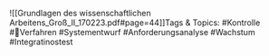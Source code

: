 
![[Grundlagen des wissenschaftlichen Arbeitens_Groß_II_170223.pdf#page=44]]Tags & Topics:
   #Kontrolle
   #Verfahren
   #Systementwurf
   #Anforderungsanalyse
   #Wachstum
   #Integratinostest